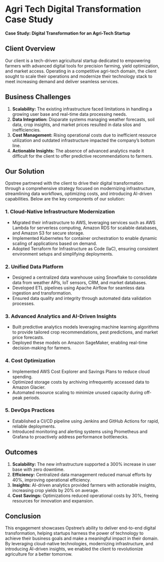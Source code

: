 # Agri Tech Digital Transformation Case Study

**Case Study: Digital Transformation for an Agri-Tech Startup**

## Client Overview

Our client is a tech-driven agricultural startup dedicated to empowering farmers with advanced digital tools for precision farming, yield optimization, and market access. Operating in a competitive agri-tech domain, the client sought to scale their operations and modernize their technology stack to meet increasing demand and deliver seamless services.

## Business Challenges

1. **Scalability:** The existing infrastructure faced limitations in handling a growing user base and real-time data processing needs.
2. **Data Integration:** Disparate systems managing weather forecasts, soil data, crop insights, and market prices resulted in data silos and inefficiencies.
3. **Cost Management:** Rising operational costs due to inefficient resource utilization and outdated infrastructure impacted the company’s bottom line.
4. **Actionable Insights:** The absence of advanced analytics made it difficult for the client to offer predictive recommendations to farmers.

## Our Solution

Opstree partnered with the client to drive their digital transformation through a comprehensive strategy focused on modernizing infrastructure, streamlining data workflows, optimizing costs, and introducing AI-driven capabilities. Below are the key components of our solution:

### 1. Cloud-Native Infrastructure Modernization
- Migrated their infrastructure to AWS, leveraging services such as AWS Lambda for serverless computing, Amazon RDS for scalable databases, and Amazon S3 for secure storage.
- Implemented Kubernetes for container orchestration to enable dynamic scaling of applications based on demand.
- Adopted Terraform for Infrastructure as Code (IaC), ensuring consistent environment setups and simplifying deployments.

### 2. Unified Data Platform
- Designed a centralized data warehouse using Snowflake to consolidate data from weather APIs, IoT sensors, CRM, and market databases.
- Developed ETL pipelines using Apache Airflow for seamless data ingestion and transformation.
- Ensured data quality and integrity through automated data validation processes.

### 3. Advanced Analytics and AI-Driven Insights
- Built predictive analytics models leveraging machine learning algorithms to provide tailored crop recommendations, pest predictions, and market price forecasts.
- Deployed these models on Amazon SageMaker, enabling real-time decision-making for farmers.

### 4. Cost Optimization
- Implemented AWS Cost Explorer and Savings Plans to reduce cloud spending.
- Optimized storage costs by archiving infrequently accessed data to Amazon Glacier.
- Automated resource scaling to minimize unused capacity during off-peak periods.

### 5. DevOps Practices
- Established a CI/CD pipeline using Jenkins and GitHub Actions for rapid, reliable deployments.
- Introduced monitoring and alerting systems using Prometheus and Grafana to proactively address performance bottlenecks.

## Outcomes

1. **Scalability:** The new infrastructure supported a 300% increase in user base with zero downtime.
2. **Efficiency:** Centralized data management reduced manual efforts by 40%, improving operational efficiency.
3. **Insights:** AI-driven analytics provided farmers with actionable insights, increasing crop yields by 20% on average.
4. **Cost Savings:** Optimizations reduced operational costs by 30%, freeing resources for innovation and expansion.

## Conclusion

This engagement showcases Opstree’s ability to deliver end-to-end digital transformation, helping startups harness the power of technology to achieve their business goals and make a meaningful impact in their domain. By leveraging cloud-native technologies, modernizing infrastructure, and introducing AI-driven insights, we enabled the client to revolutionize agriculture for a better tomorrow.
